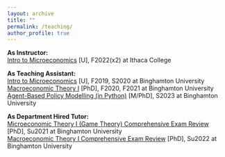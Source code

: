 ```yaml
---
layout: archive
title: ""
permalink: /teaching/
author_profile: true
---
```

<b>As Instructor:</b><br>
<a href="https://www.coursicle.com/ithaca/courses/ECON/12200/">Intro to Microeconomics</a> [U], F2022(x2) at Ithaca College

<b>As Teaching Assistant:</b> <br>
<a href="https://catalog.binghamton.edu/preview_course_nopop.php?catoid=2&coid=17388/">Intro to Microeconomics</a> [U], F2019, S2020 at Binghamton University<br>
<a href="https://catalog.binghamton.edu/preview_course_nopop.php?catoid=2&coid=17414">Macroeconomic Theory I</a> [PhD], F2020, F2021 at Binghamton University<br>
<a href="https://catalog.binghamton.edu/preview_course_nopop.php?catoid=2&coid=17418">Agent-Based Policy Modelling (in Python)</a> [M/PhD], S2023 at Binghamton University<br>

<b>As Department Hired Tutor:</b><br>
<a href="https://catalog.binghamton.edu/preview_course_nopop.php?catoid=2&coid=17412">Microeconomic Theory I (Game Theory) Comprehensive Exam Review</a> [PhD], Su2021 at Binghamton University<br>
<a href="https://catalog.binghamton.edu/preview_course_nopop.php?catoid=2&coid=17414">Macroeconomic Theory I Comprehensive Exam Review</a> [PhD], Su2022 at Binghamton University<br>
